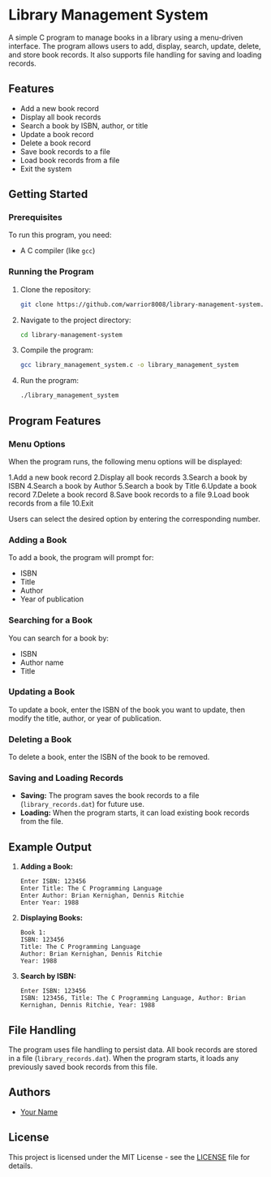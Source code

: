 # Library Management System

A simple C program to manage books in a library using a menu-driven interface. The program allows users to add, display, search, update, delete, and store book records. It also supports file handling for saving and loading records.

## Features
- Add a new book record
- Display all book records
- Search a book by ISBN, author, or title
- Update a book record
- Delete a book record
- Save book records to a file
- Load book records from a file
- Exit the system

## Getting Started

### Prerequisites
To run this program, you need:
- A C compiler (like `gcc`)

### Running the Program

1. Clone the repository:
    ```bash
    git clone https://github.com/warrior8008/library-management-system.git
    ```

2. Navigate to the project directory:
    ```bash
    cd library-management-system
    ```

3. Compile the program:
    ```bash
    gcc library_management_system.c -o library_management_system
    ```

4. Run the program:
    ```bash
    ./library_management_system
    ```

## Program Features

### Menu Options
When the program runs, the following menu options will be displayed:

1.Add a new book record
2.Display all book records
3.Search a book by ISBN
4.Search a book by Author
5.Search a book by Title
6.Update a book record
7.Delete a book record
8.Save book records to a file
9.Load book records from a file
10.Exit


Users can select the desired option by entering the corresponding number.

### Adding a Book
To add a book, the program will prompt for:
- ISBN
- Title
- Author
- Year of publication

### Searching for a Book
You can search for a book by:
- ISBN
- Author name
- Title

### Updating a Book
To update a book, enter the ISBN of the book you want to update, then modify the title, author, or year of publication.

### Deleting a Book
To delete a book, enter the ISBN of the book to be removed.

### Saving and Loading Records
- **Saving:** The program saves the book records to a file (`library_records.dat`) for future use.
- **Loading:** When the program starts, it can load existing book records from the file.

## Example Output

1. **Adding a Book:**
    ```
    Enter ISBN: 123456
    Enter Title: The C Programming Language
    Enter Author: Brian Kernighan, Dennis Ritchie
    Enter Year: 1988
    ```

2. **Displaying Books:**
    ```
    Book 1:
    ISBN: 123456
    Title: The C Programming Language
    Author: Brian Kernighan, Dennis Ritchie
    Year: 1988
    ```

3. **Search by ISBN:**
    ```
    Enter ISBN: 123456
    ISBN: 123456, Title: The C Programming Language, Author: Brian Kernighan, Dennis Ritchie, Year: 1988
    ```

## File Handling
The program uses file handling to persist data. All book records are stored in a file (`library_records.dat`). When the program starts, it loads any previously saved book records from this file.

## Authors
- [Your Name](https://github.com/yourusername)

## License
This project is licensed under the MIT License - see the [LICENSE](LICENSE) file for details.
